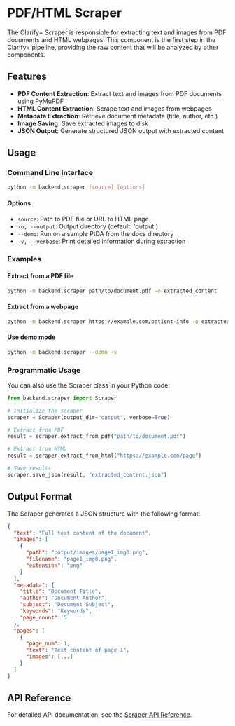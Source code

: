 # PDF/HTML Scraper

The Clarify+ Scraper is responsible for extracting text and images from PDF documents and HTML webpages. This component is the first step in the Clarify+ pipeline, providing the raw content that will be analyzed by other components.

## Features

- **PDF Content Extraction**: Extract text and images from PDF documents using PyMuPDF
- **HTML Content Extraction**: Scrape text and images from webpages
- **Metadata Extraction**: Retrieve document metadata (title, author, etc.)
- **Image Saving**: Save extracted images to disk
- **JSON Output**: Generate structured JSON output with extracted content

## Usage

### Command Line Interface

```bash
python -m backend.scraper [source] [options]
```

#### Options

- `source`: Path to PDF file or URL to HTML page
- `-o, --output`: Output directory (default: 'output')
- `--demo`: Run on a sample PtDA from the docs directory
- `-v, --verbose`: Print detailed information during extraction

### Examples

#### Extract from a PDF file

```bash
python -m backend.scraper path/to/document.pdf -o extracted_content
```

#### Extract from a webpage

```bash
python -m backend.scraper https://example.com/patient-info -o extracted_content
```

#### Use demo mode

```bash
python -m backend.scraper --demo -v
```

### Programmatic Usage

You can also use the Scraper class in your Python code:

```python
from backend.scraper import Scraper

# Initialize the scraper
scraper = Scraper(output_dir="output", verbose=True)

# Extract from PDF
result = scraper.extract_from_pdf("path/to/document.pdf")

# Extract from HTML
result = scraper.extract_from_html("https://example.com/page")

# Save results
scraper.save_json(result, "extracted_content.json")
```

## Output Format

The Scraper generates a JSON structure with the following format:

```json
{
  "text": "Full text content of the document",
  "images": [
    {
      "path": "output/images/page1_img0.png",
      "filename": "page1_img0.png",
      "extension": "png"
    }
  ],
  "metadata": {
    "title": "Document Title",
    "author": "Document Author",
    "subject": "Document Subject",
    "keywords": "Keywords",
    "page_count": 5
  },
  "pages": [
    {
      "page_num": 1,
      "text": "Text content of page 1",
      "images": [...]
    }
  ]
}
```

## API Reference

For detailed API documentation, see the [Scraper API Reference](../api/scraper.md).
